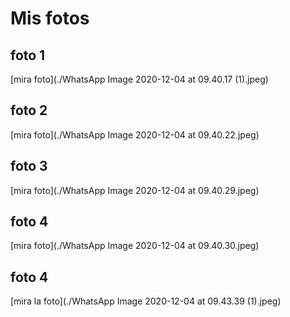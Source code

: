 # Mis fotos
## foto 1 
[mira foto](./WhatsApp Image 2020-12-04 at 09.40.17 (1).jpeg)

## foto 2
[mira foto](./WhatsApp Image 2020-12-04 at 09.40.22.jpeg)

## foto 3
[mira foto](./WhatsApp Image 2020-12-04 at 09.40.29.jpeg)

## foto 4
[mira foto](./WhatsApp Image 2020-12-04 at 09.40.30.jpeg)

## foto 4
[mira la foto](./WhatsApp Image 2020-12-04 at 09.43.39 (1).jpeg)



